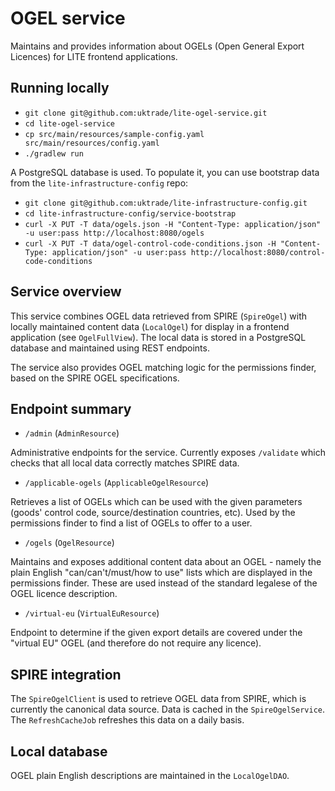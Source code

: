 # OGEL service

Maintains and provides information about OGELs (Open General Export Licences) for LITE frontend applications.

## Running locally

* `git clone git@github.com:uktrade/lite-ogel-service.git`
* `cd lite-ogel-service` 
* `cp src/main/resources/sample-config.yaml src/main/resources/config.yaml`
* `./gradlew run`

A PostgreSQL database is used. To populate it, you can use bootstrap
data from the `lite-infrastructure-config` repo:

* `git clone git@github.com:uktrade/lite-infrastructure-config.git`
* `cd lite-infrastructure-config/service-bootstrap`
* `curl -X PUT -T data/ogels.json -H "Content-Type: application/json" -u user:pass http://localhost:8080/ogels`
* `curl -X PUT -T data/ogel-control-code-conditions.json -H "Content-Type: application/json" -u user:pass http://localhost:8080/control-code-conditions`

## Service overview

This service combines OGEL data retrieved from SPIRE (`SpireOgel`) with locally maintained content data (`LocalOgel`) 
for display in a frontend application (see `OgelFullView`). The local data is stored in a PostgreSQL database and maintained
using REST endpoints.
 
The service also provides OGEL matching logic for the permissions finder, based on the SPIRE OGEL specifications.

## Endpoint summary

* `/admin` (`AdminResource`)

Administrative endpoints for the service. Currently exposes `/validate` which checks that all local data correctly matches
SPIRE data.

* `/applicable-ogels` (`ApplicableOgelResource`)

Retrieves a list of OGELs which can be used with the given parameters (goods' control code, source/destination countries, etc).
Used by the permissions finder to find a list of OGELs to offer to a user.

* `/ogels` (`OgelResource`)

Maintains and exposes additional content data about an OGEL - namely the plain English "can/can't/must/how to use" lists 
which are displayed in the permissions finder. These are used instead of the standard legalese of the OGEL licence description.

* `/virtual-eu` (`VirtualEuResource`)

Endpoint to determine if the given export details are covered under the "virtual EU" OGEL (and therefore do not require any licence).

## SPIRE integration

The `SpireOgelClient` is used to retrieve OGEL data from SPIRE, which is currently the canonical data source. Data is cached
in the `SpireOgelService`. The `RefreshCacheJob` refreshes this data on a daily basis.

## Local database

OGEL plain English descriptions are maintained in the `LocalOgelDAO`.

